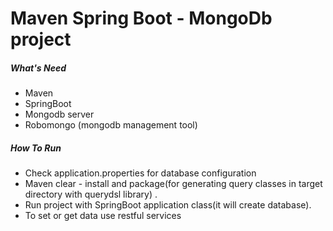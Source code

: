 # Maven  Spring Boot - MongoDb project


##### What's Need
* Maven
* SpringBoot
* Mongodb server
* Robomongo (mongodb management tool)

##### How To Run
* Check application.properties for database configuration
* Maven clear - install and package(for generating query classes in target directory with querydsl library) .
* Run project with SpringBoot application class(it will create database).
* To set or get data use restful services
